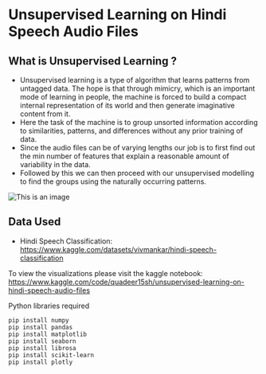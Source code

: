 # Unsupervised Learning on Hindi Speech Audio Files

## What is Unsupervised Learning ?
- Unsupervised learning is a type of algorithm that learns patterns from untagged data. The hope is that through mimicry, which is an important mode of learning in people, the machine is forced to build a compact internal representation of its world and then generate imaginative content from it.
- Here the task of the machine is to group unsorted information according to similarities, patterns, and differences without any prior training of data. 
- Since the audio files can be of varying lengths our job is to first find out the min number of features that explain a reasonable amount of variability in the data.
- Followed by this we can then proceed with our unsupervised modelling to find the groups using the naturally occurring patterns.

![This is an image](https://fullcircle-cms.com/fullcircle/storage/uploads/2019/07/03/5d1ca1b9199dbClustering-GIF-2.gif)

## Data Used
- Hindi Speech Classification: https://www.kaggle.com/datasets/vivmankar/hindi-speech-classification

To view the visualizations please visit the kaggle notebook: https://www.kaggle.com/code/quadeer15sh/unsupervised-learning-on-hindi-speech-audio-files

Python libraries required

```
pip install numpy
pip install pandas
pip install matplotlib
pip install seaborn
pip install librosa
pip install scikit-learn
pip install plotly
```
